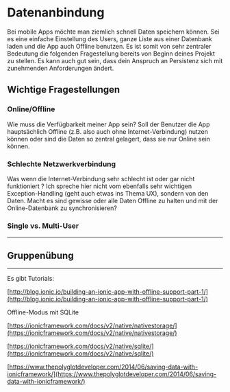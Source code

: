 #              Datenanbindung

Bei mobile Apps möchte man ziemlich schnell Daten speichern können. Sei es eine einfache Einstellung des Users, ganze Liste aus einer Datenbank laden und die App auch Offline benutzen. Es ist somit von sehr zentraler Bedeutung die folgenden Fragestellung bereits von Beginn deines Projekt zu stellen. Es kann auch gut sein, dass dein Anspruch an Persistenz sich mit zunehmenden Anforderungen ändert.

## Wichtige Fragestellungen

### Online/Offline

Wie muss die Verfügbarkeit meiner App sein? Soll der Benutzer die App hauptsächlich Offline \(z.B. also auch ohne Internet-Verbindung\) nutzen können oder sind die Daten so zentral gelagert, dass sie nur Online sein können.

### Schlechte Netzwerkverbindung

Was wenn die Internet-Verbindung sehr schlecht ist oder gar nicht funktioniert ? Ich spreche hier nicht vom ebenfalls sehr wichtigen Exception-Handling \(geht auch etwas ins Thema UX\), sondern von den Daten. Macht es sind gewisse oder alle Daten Offline zu halten und mit der Online-Datenbank zu synchronisieren?

### Single vs. Multi-User



---

## Gruppenübung

---

Es gibt Tutorials:

[http://blog.ionic.io/building-an-ionic-app-with-offline-support-part-1/](http://blog.ionic.io/building-an-ionic-app-with-offline-support-part-1/)

Offline-Modus mit SQLite

[https://ionicframework.com/docs/v2/native/nativestorage/](https://ionicframework.com/docs/v2/native/nativestorage/)

[https://ionicframework.com/docs/v2/native/sqlite/](https://ionicframework.com/docs/v2/native/sqlite/)

[https://www.thepolyglotdeveloper.com/2014/06/saving-data-with-ionicframework/](https://www.thepolyglotdeveloper.com/2014/06/saving-data-with-ionicframework/)


